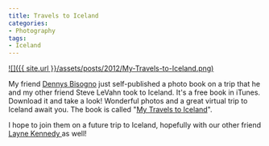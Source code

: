 ```yaml
---
title: Travels to Iceland
categories:
- Photography
tags:
- Iceland
---
```


[![]({{ site.url }}/assets/posts/2012/My-Travels-to-Iceland.png)](http://itunes.apple.com/us/book/my-travels-to-iceland/id513522125?mt=11)

My friend [Dennys Bisogno](http://www.dennysphoto.com/) just self-published a photo book on a trip that he and my other friend Steve LeVahn took to Iceland. It's a free book in iTunes. Download it and take a look! Wonderful photos and a great virtual trip to Iceland await you. The book is called "[My Travels to Iceland](http://itunes.apple.com/us/book/my-travels-to-iceland/id513522125?mt=11)".

I hope to join them on a future trip to Iceland, hopefully with our other friend [Layne Kennedy ](http://www.laynekennedy.com/)as well!
